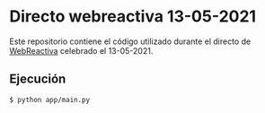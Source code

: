 # Directo webreactiva 13-05-2021

Este repositorio contiene el código utilizado durante el
directo de [WebReactiva](https://www.danielprimo.io/podcast)
celebrado el 13-05-2021.

## Ejecución

`$ python app/main.py`
